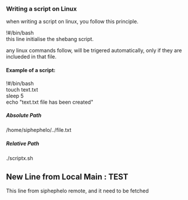 ### Writing a script on Linux
when writing a script on linux, you follow this principle.

!#/bin/bash \
this line initialise the shebang script.

any linux commands follow, will be trigered automatically, only if they are inclueded in that file.

#### Example of a script:
!#/bin/bash \
touch text.txt \
sleep 5 \
echo "text.txt file has been created"

##### Absolute Path
/home/siphephelo/../file.txt 

##### Relative Path
./scriptx.sh

## New Line from Local Main : TEST

This line from siphephelo remote, and it need to be fetched

